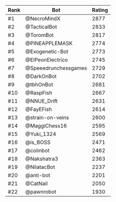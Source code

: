 Rank|Bot|Rating
---|---|---
#1|@NecroMindX|2877
#2|@TacticalBot|2833
#3|@ToromBot|2817
#4|@PINEAPPLEMASK|2774
#5|@Exogenetic-Bot|2773
#6|@ElPeonElectrico|2745
#7|@Speeedrunchessgames|2729
#8|@DarkOnBot|2702
#9|@tbhOnBot|2681
#10|@RaspFish|2667
#11|@NNUE_Drift|2631
#12|@FayEFish|2614
#13|@strain-on-veins|2600
#14|@MaggiChess16|2595
#15|@Yuki_1324|2569
#16|@is_BOSS|2471
#17|@colinbot|2462
#18|@Nakshatra3|2363
#19|@NilatacBot|2237
#20|@anti-bot|2201
#21|@CatNail|2050
#22|@pawnrobot|1930
